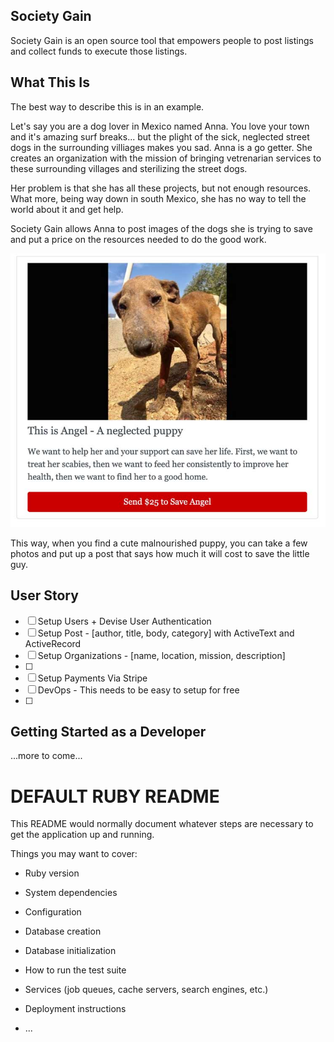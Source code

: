 ## Society Gain

Society Gain is an open source tool that empowers people to post listings and collect funds to execute those listings.

## What This Is

The best way to describe this is in an example.

Let's say you are a dog lover in Mexico named Anna. You love your town and it's amazing surf breaks... but the plight of the sick, neglected street dogs in the surrounding villiages makes you sad. Anna is a go getter. She creates an organization with the mission of bringing vetrenarian services to these surrounding villages and sterilizing the street dogs.

Her problem is that she has all these projects, but not enough resources. What more, being way down in south Mexico, she has no way to tell the world about it and get help.

Society Gain allows Anna to post images of the dogs she is trying to save and put a price on the resources needed to do the good work.

![Help Angel](./readme_assets/mock_post.jpg)

This way, when you find a cute malnourished puppy, you can take a few photos and put up a post that says how much it will cost to save the little guy.

## User Story

- [ ] Setup Users + Devise User Authentication
- [ ] Setup Post - [author, title, body, category] with ActiveText and ActiveRecord
- [ ] Setup Organizations - [name, location, mission, description]
- [ ]
- [ ] Setup Payments Via Stripe
- [ ] DevOps - This needs to be easy to setup for free
- [ ]


## Getting Started as a Developer

...more to come...


# DEFAULT RUBY README

This README would normally document whatever steps are necessary to get the
application up and running.

Things you may want to cover:

* Ruby version

* System dependencies

* Configuration

* Database creation

* Database initialization

* How to run the test suite

* Services (job queues, cache servers, search engines, etc.)

* Deployment instructions

* ...
